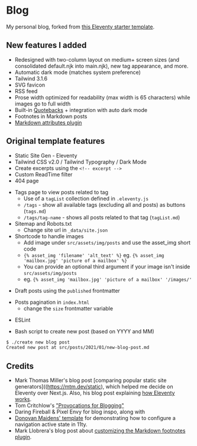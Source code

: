 # Blog

My personal blog, forked from [this Eleventy starter template](https://github.com/httpsterio/11ty-blog-njk-starter). 

## New features I added
- Redesigned with two-column layout on medium+ screen sizes (and consolidated default.njk into main.njk), new tag appearance, and more.
- Automatic dark mode (matches system preference)
- Tailwind 3.1.6
- SVG favicon
- RSS feed
- Prose width optimized for readability (max width is 65 characters) while images go to full width
- Built-in [Quotebacks](https://github.com/Blogger-Peer-Review/quotebacks) + integration with auto dark mode
- Footnotes in Markdown posts
- [Markdown attributes plugin](https://www.npmjs.com/package/markdown-it-attrs)

## Original template features
- Static Site Gen - Eleventy
- Tailwind CSS v2.0 / Tailwind Typography / Dark Mode
- Create excerpts using the `<!-- excerpt -->`
- Custom ReadTime filter
- 404 page
+ Tags page to view posts related to tag
  - Use of a `tagList` collection defined in `.eleventy.js`
  - `/tags` - show all available tags (excluding all and posts) as buttons (`tags.md`)
  - `/tags/tag-name` - shows all posts related to that tag (`tagList.md`)
+ Sitemap and Robots.txt 
  - Change site url in `_data/site.json`
+ Shortcode to handle images
  - Add image under `src/assets/img/posts` and use the asset_img short code
  - `{% asset_img 'filename' 'alt_text' %}` eg. `{% asset_img 'mailbox.jpg' 'picture of a mailbox' %}`
  - You can provide an optional third argument if your image isn't inside `src/assets/img/posts`
  - eg. `{% asset_img 'mailbox.jpg' 'picture of a mailbox' '/images/' ` 
- Draft posts using the `published` frontmatter
+ Posts pagination in `index.html` 
  - change the `size` frontmatter variable
- ESLint
+ Bash script to create new post (based on YYYY and MM)
```bash
$ ./create new blog post
Created new post at src/posts/2021/01/new-blog-post.md
```

## Credits
- Mark Thomas Miller's blog post [comparing popular static site generators]((https://mtm.dev/static), which helped me decide on Eleventy over Next.js. Also, his blog post explaining [how Eleventy works](https://mtm.dev/eleventy).
- Tom Critchlow's ["Provocations for Blogging"](https://tomcritchlow.com/2022/05/20/streaks/)
- Daring Fireball & Pixel Envy for blog inspo, along with 
- [Donovan Maidens' template](https://github.com/djm56/eleventy-tailwind-cloudflare) for demonstrating how to configure a navigation active state in 11ty.
- Mark Llobrera's blog post about [customizing the Markdown footnotes plugin](https://www.markllobrera.com/posts/eleventy-markdown-and-footnotes/).